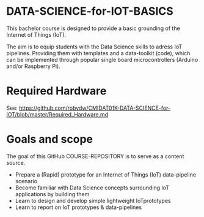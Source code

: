 # DATA-SCIENCE-for-IOT-BASICS
This bachelor course is designed to provide a basic grounding of the Internet of Things (IoT).

The aim is to equip students with the Data Science skills to adress IoT pipelines. Providing them with templates and a data-toolkit (code), which can be implemented through popular single board microcontrollers (Arduino and/or Raspberry Pi).

# Required Hardware
See: https://github.com/robvdw/CMIDAT01K-DATA-SCIENCE-for-IOT/blob/master/Required_Hardware.md

# Goals and scope
The goal of this GitHub COURSE-REPOSITORY is to serve as a content source. 

* Prepare a (Rapid) prototype for an Internet of Things (IoT) data-pipeline scenario
* Become familiar with Data Science concepts surrounding IoT applications by building them
* Learn to design and develop simple lightweight IoTprototypes
* Learn to report on IoT prototypes & data-pipelines
